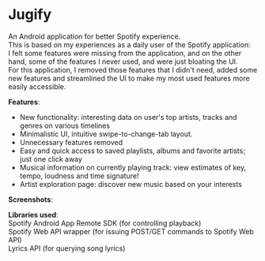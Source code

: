 # Jugify

An Android application for better Spotify experience.  
This is based on my experiences as a daily user of the Spotify application:  
I felt some features were missing from the application, and on the other hand, some of the features I never used, and were just bloating the UI.  
For this application, I removed those features that I didn't need, added some new features and streamlined the UI 
to make my most used features more easily accessible. 

**Features**:
- New functionality: interesting data on user's top artists, tracks and genres on various timelines  
- Minimalistic UI, intuitive swipe-to-change-tab layout.  
- Unnecessary features removed
- Easy and quick access to saved playlists, albums and favorite artists; just one click away
- Musical information on currently playing track: view estimates of key, tempo, loudness and time signature!
- Artist exploration page: discover new music based on your interests

**Screenshots**:


**Libraries used**:  
Spotify Android App Remote SDK (for controlling playback)  
Spotify Web API wrapper (for issuing POST/GET commands to Spotify Web API)  
Lyrics API (for querying song lyrics)  

